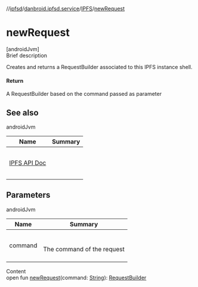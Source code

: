 //[ipfsd](../../index.md)/[danbroid.ipfsd.service](../index.md)/[IPFS](index.md)/[newRequest](new-request.md)



# newRequest  
[androidJvm]  
Brief description  


Creates and returns a RequestBuilder associated to this IPFS instance shell.



#### Return  


A RequestBuilder based on the command passed as parameter



## See also  
  
androidJvm  
  
|  Name|  Summary| 
|---|---|
| <a href="https://docs.ipfs.io/reference/api/http/">IPFS API Doc</a>| <br><br><br><br>
  


## Parameters  
  
androidJvm  
  
|  Name|  Summary| 
|---|---|
| command| <br><br>The command of the request<br><br>
  
  
Content  
open fun [newRequest](new-request.md)(command: [String](https://docs.oracle.com/javase/8/docs/api/java/lang/String.html)): [RequestBuilder](../-request-builder/index.md)  



